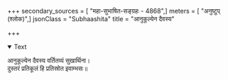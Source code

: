 +++
secondary_sources = [ "महा-सुभाषित-सङ्ग्रहः - 4868",]
meters = [ "अनुष्टुप् (श्लोक)",]
jsonClass = "Subhaashita"
title = "आनुकूल्येन दैवस्य"

+++

<details open><summary>Text</summary>

आनुकूल्येन दैवस्य वर्तितव्यं सुखार्थिना।  
दुस्तरं प्रतिकूलं हि प्रतिस्रोत इवाम्भसः॥
</details>

